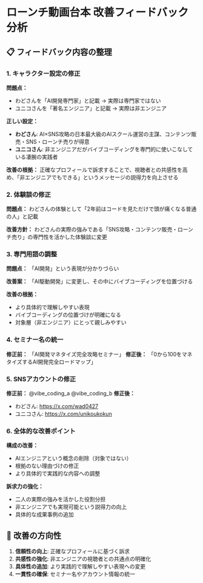 # ローンチ動画台本 改善フィードバック分析

## 📋 フィードバック内容の整理

### 1. キャラクター設定の修正
**問題点：**
- わどさんを「AI開発専門家」と記載 → 実際は専門家ではない
- ユニコさんを「著名エンジニア」と記載 → 実際は非エンジニア

**正しい設定：**
- **わどさん**: AI×SNS攻略の日本最大級のAIスクール運営の主謀、コンテンツ販売・SNS・ローンチ売りが得意
- **ユニコさん**: 非エンジニアだがバイブコーディングを専門的に使いこなしている凄腕の実践者

**改善の根拠：**
正確なプロフィールで訴求することで、視聴者との共感性を高め、「非エンジニアでもできる」というメッセージの説得力を向上させる

### 2. 体験談の修正
**問題点：**
わどさんの体験として「2年前はコードを見ただけで頭が痛くなる普通の人」と記載

**改善方針：**
わどさんの実際の強みである「SNS攻略・コンテンツ販売・ローンチ売り」の専門性を活かした体験談に変更

### 3. 専門用語の調整
**問題点：**
「AI開発」という表現が分かりづらい

**改善案：**
「AI駆動開発」に変更し、その中にバイブコーディングを位置づける

**改善の根拠：**
- より具体的で理解しやすい表現
- バイブコーディングの位置づけが明確になる
- 対象層（非エンジニア）にとって親しみやすい

### 4. セミナー名の統一
**修正前：** 「AI開発マネタイズ完全攻略セミナー」
**修正後：** 「0から100をマネタイズするAI開発完全ロードマップ」

### 5. SNSアカウントの修正
**修正前：** @vibe_coding_a @vibe_coding_b
**修正後：** 
- わどさん: https://x.com/wad0427
- ユニコさん: https://x.com/unikoukokun

### 6. 全体的な改善ポイント

**構成の改善：**
- AIエンジニアという概念の削除（対象ではない）
- 根拠のない理由づけの修正
- より具体的で実践的な内容への調整

**訴求力の強化：**
- 二人の実際の強みを活かした役割分担
- 非エンジニアでも実現可能という説得力の向上
- 具体的な成果事例の追加

## 🎯 改善の方向性

1. **信頼性の向上**: 正確なプロフィールに基づく訴求
2. **共感性の強化**: 非エンジニアの視聴者との共通点の明確化
3. **具体性の追加**: より実践的で理解しやすい表現への変更
4. **一貫性の確保**: セミナー名やアカウント情報の統一